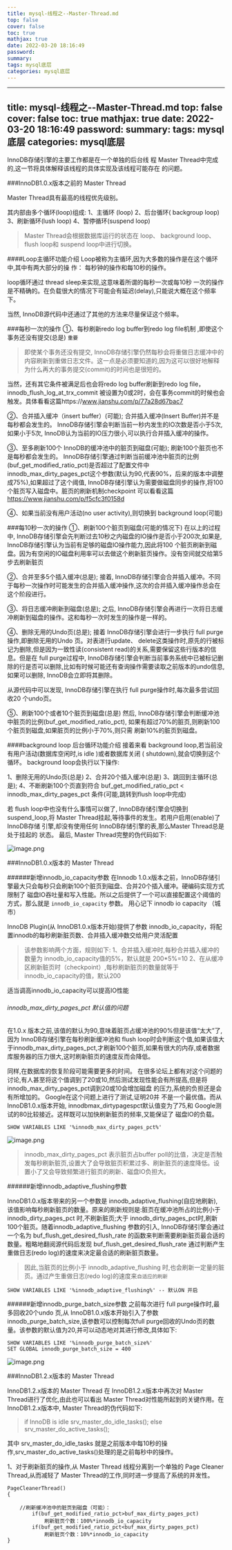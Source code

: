 ```yaml
---
title: mysql-线程之--Master-Thread.md
top: false
cover: false
toc: true
mathjax: true
date: 2022-03-20 18:16:49
password:
summary:
tags: mysql底层
categories: mysql底层
---
```

---
title: mysql-线程之--Master-Thread.md
top: false
cover: false
toc: true
mathjax: true
date: 2022-03-20 18:16:49
password:
summary:
tags: mysql底层
categories: mysql底层
---
 InnoDB存储引擎的主要工作都是在一个单独的后台线 程 Master Thread中完成的,这一节将具体解释该线程的具体实现及该线程可能存在 的问题。

###InnoDB1.0.x版本之前的 Master Thread 

Master Thread具有最高的线程优先级别。

其内部由多个循环(loop)组成:
1、主循环 (loop)
2、后台循环( backgroup loop)
3、刷新循环(lush loop)
4、暂停循环(suspend loop) 

>Master Thread会根据数据库运行的状态在 loop、 background loop、flush loop和 suspend loop中进行切换。  

####Loop主循环功能介绍
Loop被称为主循环,因为大多数的操作是在这个循环中,其中有两大部分的操 作：  每秒钟的操作和每10秒的操作。

loop循环通过 thread sleep来实现,这意味着所谓的每秒一次或每10秒 一次的操作是不精确的。在负载很大的情况下可能会有延迟(delay),只能说大概在这个频率下。

当然, InnoDB源代码中还通过了其他的方法来尽量保证这个频率。

###每秒一次的操作 
①、每秒刷新redo log buffer到redo log file机制 ,即使这个事务还没有提交(总是) `重要`

>即使某个事务还没有提交, InnoDB存储引擎仍然每秒会将重做日志缓冲中的内容刷新到重做日志文件。这一点是必须要知道的,因为这可以很好地解释为什么再大的事务提交(commit)的时间也是很短的。

当然，还有其它条件被满足后也会将redo log buffer刷新到redo log file，
innodb_flush_log_at_trx_commit 被设置为0或2时，会在事务commit的时候也会触发。具体看看这篇https://www.jianshu.com/p/77a28d67bac7 

②、合并插入缓冲（insert buffer）(可能); 
合并插入缓冲(Insert Buffer)并不是每秒都会发生的。 InnoDB存储引擎会判断当前一秒内发生的IO次数是否小于5次,如果小于5次, InnoDB认为当前的IO压力很小,可以执行合并插入缓冲的操作。

③、至多刷新100个 InnoDB的缓冲池中的脏页到磁盘(可能); 
刷新100个脏页也不是每秒都会发生的。 InnoDB存储引擎通过判断当前缓冲池中脏页的比例(buf_get_modified_ratio_pct)是否超过了配置文件中innodb_max_dirty_pages_pct这个参数(默认为90,代表90%，后来的版本中调整成75%),如果超过了这个阈值, InnoDB存储引擎认为需要做磁盘同步的操作,将100个脏页写入磁盘中。脏页的刷新机制checkpoint 可以看看这篇 https://www.jianshu.com/p/f5cfc3f0158d


④、如果当前没有用户活动(no user activity),则切换到 background loop(可能) 


###每10秒一次的操作
①、刷新100个脏页到磁盘(可能的情况下) 
在以上的过程中, InnoDB存储引擎会先判断过去10秒之内磁盘的IO操作是否小于200次,如果是, InnoDB存储引擎认为当前有足够的磁盘IO操作能力,因此将100 个脏页刷新到磁盘。因为有空闲的IO磁盘利用率可以去做这个刷新脏页操作。没有空间就交给第5步去刷新脏页

②、合并至多5个插入缓冲(总是); 
接着, InnoDB存储引擎会合并插入缓冲。不同于每秒一次操作时可能发生的合并插入缓冲操作,这次的合并插入缓冲操作总会在这个阶段进行。

③、将日志缓冲刷新到磁盘(总是); 
之后, InnoDB存储引擎会再进行一次将日志缓冲刷新到磁盘的操作。这和每秒一次时发生的操作是一样的。

④、删除无用的Undo页(总是); 
接着 InnoDB存储引擎会进行一步执行 full purge操作,即删除无用的Undo 页。对表进行update、 delete这类操作时,原先的行被标记为删除,但是因为一致性读(consistent read)的关系,需要保留这些行版本的信息。但是在 full purge过程中, InnoDB存储引擎会判断当前事务系统中已被标记删除的行是否可以删除,比如有时候可能还有查询操作需要读取之前版本的undo信息,如果可以删除, InnoDB会立即将其删除。

从源代码中可以发现, InnoDB存储引擎在执行 full purge操作时,每次最多尝试回收20 个undo页。

⑤、刷新100个或者10个脏页到磁盘(总是) 
 然后, InnoDB存储引擎会判断缓冲池中脏页的比例(buf_get_modified_ratio_pct), 如果有超过70%的脏页,则刷新100个脏页到磁盘,如果脏页的比例小于70%,则只需 刷新10%的脏页到磁盘。

####background loop 后台循环功能介绍
接着来看 background loop,若当前没有用户活动(数据库空闲时,is idle )或者数据库关闭 ( shutdown),就会切换到这个循环。
 background loop会执行以下操作: 

1、删除无用的Undo页(总是) 
2、合并20个插入缓冲(总是) 
3、跳回到主循环(总是); 
4、不断刷新100个页直到符合 buf_get_modified_ratio_pct < innodb_max_dirty_pages_pct 条件(可能,跳转到flush loop中完成) 

若 flush loop中也没有什么事情可以做了, InnoDB存储引擎会切换到 suspend_loop,将 Master Thread挂起,等待事件的发生。若用户启用(enable)了InnoDB存储 引擎,却没有使用任何 InnoDB存储引擎的表,那么Master Thread总是处于挂起的 状态。 最后, Master Thread完整的伪代码如下:

![image.png](https://upload-images.jianshu.io/upload_images/13965490-20cd0b4cef8e8093.png?imageMogr2/auto-orient/strip%7CimageView2/2/w/1240)

###InnoDB1.0.x版本的 Master Thread

######新增innodb_io_capacity参数
在Innodb 1.0.x版本之前，InnoDB存储引擎最大只会每秒只会刷新100个脏页到磁盘、合并20个插入缓冲。硬编码实现方式限制了 磁盘IO吞吐量和写入性能。所以之后提供了一个可以直接配置这个阈值的方式，那么就是  `innodb_io_capacity` 参数。 用心记下 innodb io  capacity （城市）


InnoDB Plugin(从 InnoDB1.0.x版本开始)提供了参数  innodb_io_capacity，将配置innodb的每秒刷新脏页数、合并插入缓冲数交给用户灵活配置

>该参数影响两个方面，规则如下: 
1、合并插入缓冲时,每秒合并插入缓冲的数量为 innodb_io_capacity值的5%，默认就是 200*5%=10 
2、在从缓冲区刷新脏页时（checkpoint）,每秒刷新脏页的数量就等于innodb_io_capacity的值，默认200

适当调高innodb_io_capacity可以提高IO性能


###### innodb_max_dirty_pages_pct 默认值的问题
在1.0.x 版本之前,该值的默认为90,意味着脏页占缓冲池的90%但是该值“太大”了,因为 InnoDB存储引擎在每秒刷新缓冲池和 flush loop时会判断这个值,如果该值大于innodb_max_dirty_pages_pct,才刷新100个脏页,如果有很大的内存,或者数据库服务器的压力很大,这时刷新脏页的速度反而会降低。

同样,在数据库的恢复阶段可能需要更多的时间。 在很多论坛上都有对这个问题的讨论,有人甚至将这个值调到了20或10,然后测试发现性能会有所提高,但是将 innodb_max_dirty_pages_pct调到20或10会增加磁盘 的压力,系统的负担还是会有所增加的。 Google在这个问题上进行了测试,证明20并 不是一个最优值。而从 InnoDB1.0.x版本开始, innodbmax_dirtypagespct默认值变为了75,和 Google测试的80比较接近。这样既可以加快刷新脏页的频率,又能保证了 磁盘IO的负载。

~~~
SHOW VARIABLES LIKE '%innodb_max_dirty_pages_pct%'
~~~
![image.png](https://upload-images.jianshu.io/upload_images/13965490-28ba2f2dc97361b5.png?imageMogr2/auto-orient/strip%7CimageView2/2/w/1240)

>innodb_max_dirty_pages_pct 表示脏页占buffer poll的比值，决定是否触发每秒刷新脏页,设置大了会导致脏页积累过多、刷新脏页的速度降低。设置小了又会导致频繁进行脏页的刷新、磁盘IO负担大。

######新增innodb_adaptive_flushing参数

InnoDB1.0.x版本带来的另一个参数是 innodb_adaptive_flushing(自应地刷新), 该值影响每秒刷新脏页的数量。原来的刷新规则是:脏页在缓冲池所占的比例小于 innodb_dirty_pages_pct 时,不刷新脏页;大于 innodb_dirty_pages_pct时,刷新100个脏页。随着innodb_adaptive_flushing 参数的引入, InnoDB存储引擎会通过一个名为 buf_flush_get_desired_flush_rate 的函数来判断需要刷新脏页最合适的数量。粗略地翻阅源代码后发现 buf_flush_get_desired_flush_rate 通过判断产生重做日志(redo log)的速度来决定最合适的刷新脏页数量。

>因此,当脏页的比例小于 innodb_adaptive_flushing 时,也会刷新一定量的脏页。通过产生重做日志(redo log)的速度来`自适应的刷新` 

~~~
SHOW VARIABLES LIKE '%innodb_adaptive_flushing%' -- 默认ON 开启
~~~

######新增innodb_purge_batch_size参数
之前每次进行 full purge操作时,最多回收20个undo 页,从 InnoDB1.0.x版本开始引入了参数 innodb_purge_batch_size,该参数可以控制每次full purge回收的Undo页的数量。该参数的默认值为20,并可以动态地对其进行修改,具体如下:
~~~
SHOW VARIABLES LIKE '%innodb_purge_batch_size%'
SET GLOBAL innodb_purge_batch_size = 400
~~~

![image.png](https://upload-images.jianshu.io/upload_images/13965490-f74da1ab2892523f.png?imageMogr2/auto-orient/strip%7CimageView2/2/w/1240)


###InnoDB1.2.x版本的 Master Thread

InnoDB1.2.x版本的 Master Thread 在 InnoDB1.2.x版本中再次对 Master Thread进行了优化,由此也可以看出 Master Thread对性能所起到的关键作用。在 InnoDB1.2.x版本中, Master Thread的伪代码如下: 

>if InnoDB is idle 
srv_master_do_idle_tasks();
else 
srv_master_do_active_tasks();
 
其中 srv_master_do_idle_tasks 就是之前版本中每10秒的操作,srv_master_do_active_tasks()处理的是之前每秒中的操作。

1、对于刷新脏页的操作,从 Master Thread 线程分离到一个单独的 Page Cleaner Thread,从而减轻了 Master Thread的工作,同时进一步提高了系统的并发性。 

~~~
PageCleanerThread()
{
    
    //刷新缓冲池中的脏页到磁盘（可能）：
        if(buf_get_modified_ratio_pct>buf_max_dirty_pages_pct)
            刷新脏页个数：100%*innodb_io_capacity
        if(buf_get_modified_ratio_pct<buf_max_dirty_pages_pct)
            刷新脏页个数：10%*innodb_io_capacity
}
~~~
